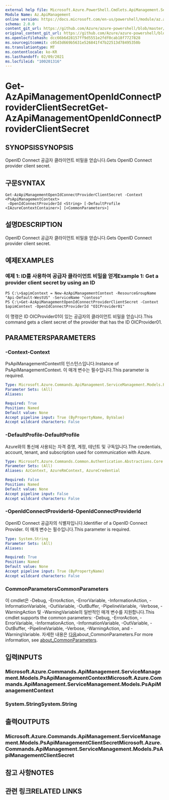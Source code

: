 ```yaml
---
external help file: Microsoft.Azure.PowerShell.Cmdlets.ApiManagement.ServiceManagement.dll-Help.xml
Module Name: Az.ApiManagement
online version: https://docs.microsoft.com/en-us/powershell/module/az.apimanagement/get-azapimanagementopenidconnectproviderclientsecret
schema: 2.0.0
content_git_url: https://github.com/Azure/azure-powershell/blob/master/src/ApiManagement/ApiManagement/help/Get-AzApiManagementOpenIdConnectProviderClientSecret.md
original_content_git_url: https://github.com/Azure/azure-powershell/blob/master/src/ApiManagement/ApiManagement/help/Get-AzApiManagementOpenIdConnectProviderClientSecret.md
ms.openlocfilehash: dcc66b6d28157ff9d5551e2fdf0cab18f7727828
ms.sourcegitcommit: c05d3d669b5631e526841f47b22513d78495350b
ms.translationtype: MT
ms.contentlocale: ko-KR
ms.lasthandoff: 02/09/2021
ms.locfileid: "100201316"
---
```

# <span data-ttu-id="cf75d-101">Get-AzApiManagementOpenIdConnectProviderClientSecret</span><span class="sxs-lookup"><span data-stu-id="cf75d-101">Get-AzApiManagementOpenIdConnectProviderClientSecret</span></span>

## <span data-ttu-id="cf75d-102">SYNOPSIS</span><span class="sxs-lookup"><span data-stu-id="cf75d-102">SYNOPSIS</span></span>
<span data-ttu-id="cf75d-103">OpenID Connect 공급자 클라이언트 비밀을 얻습니다.</span><span class="sxs-lookup"><span data-stu-id="cf75d-103">Gets OpenID Connect provider client secret.</span></span>

## <span data-ttu-id="cf75d-104">구문</span><span class="sxs-lookup"><span data-stu-id="cf75d-104">SYNTAX</span></span>

```
Get-AzApiManagementOpenIdConnectProviderClientSecret -Context <PsApiManagementContext>
 -OpenIdConnectProviderId <String> [-DefaultProfile <IAzureContextContainer>] [<CommonParameters>]
```

## <span data-ttu-id="cf75d-105">설명</span><span class="sxs-lookup"><span data-stu-id="cf75d-105">DESCRIPTION</span></span>
<span data-ttu-id="cf75d-106">OpenID Connect 공급자 클라이언트 비밀을 얻습니다.</span><span class="sxs-lookup"><span data-stu-id="cf75d-106">Gets OpenID Connect provider client secret.</span></span>

## <span data-ttu-id="cf75d-107">예제</span><span class="sxs-lookup"><span data-stu-id="cf75d-107">EXAMPLES</span></span>

### <span data-ttu-id="cf75d-108">예제 1: ID를 사용하여 공급자 클라이언트 비밀을 얻게</span><span class="sxs-lookup"><span data-stu-id="cf75d-108">Example 1: Get a provider client secret by using an ID</span></span>
```
PS C:\>$apimContext = New-AzApiManagementContext -ResourceGroupName "Api-Default-WestUS" -ServiceName "contoso"
PS C:\>Get-AzApiManagementOpenIdConnectProviderClientSecret -Context $apimContext -OpenIdConnectProviderId "OICProvider01"
```

<span data-ttu-id="cf75d-109">이 명령은 ID OICProvider01이 있는 공급자의 클라이언트 비밀을 얻습니다.</span><span class="sxs-lookup"><span data-stu-id="cf75d-109">This command gets a client secret of the provider that has the ID OICProvider01.</span></span>

## <span data-ttu-id="cf75d-110">PARAMETERS</span><span class="sxs-lookup"><span data-stu-id="cf75d-110">PARAMETERS</span></span>

### <span data-ttu-id="cf75d-111">-Context</span><span class="sxs-lookup"><span data-stu-id="cf75d-111">-Context</span></span>
<span data-ttu-id="cf75d-112">PsApiManagementContext의 인스턴스입니다.</span><span class="sxs-lookup"><span data-stu-id="cf75d-112">Instance of PsApiManagementContext.</span></span>
<span data-ttu-id="cf75d-113">이 매개 변수는 필수입니다.</span><span class="sxs-lookup"><span data-stu-id="cf75d-113">This parameter is required.</span></span>

```yaml
Type: Microsoft.Azure.Commands.ApiManagement.ServiceManagement.Models.PsApiManagementContext
Parameter Sets: (All)
Aliases:

Required: True
Position: Named
Default value: None
Accept pipeline input: True (ByPropertyName, ByValue)
Accept wildcard characters: False
```

### <span data-ttu-id="cf75d-114">-DefaultProfile</span><span class="sxs-lookup"><span data-stu-id="cf75d-114">-DefaultProfile</span></span>
<span data-ttu-id="cf75d-115">Azure와의 통신에 사용되는 자격 증명, 계정, 테넌트 및 구독입니다.</span><span class="sxs-lookup"><span data-stu-id="cf75d-115">The credentials, account, tenant, and subscription used for communication with Azure.</span></span>

```yaml
Type: Microsoft.Azure.Commands.Common.Authentication.Abstractions.Core.IAzureContextContainer
Parameter Sets: (All)
Aliases: AzContext, AzureRmContext, AzureCredential

Required: False
Position: Named
Default value: None
Accept pipeline input: False
Accept wildcard characters: False
```

### <span data-ttu-id="cf75d-116">-OpenIdConnectProviderId</span><span class="sxs-lookup"><span data-stu-id="cf75d-116">-OpenIdConnectProviderId</span></span>
<span data-ttu-id="cf75d-117">OpenID Connect 공급자의 식별자입니다.</span><span class="sxs-lookup"><span data-stu-id="cf75d-117">Identifier of a OpenID Connect Provider.</span></span>
<span data-ttu-id="cf75d-118">이 매개 변수는 필수입니다.</span><span class="sxs-lookup"><span data-stu-id="cf75d-118">This parameter is required.</span></span>

```yaml
Type: System.String
Parameter Sets: (All)
Aliases:

Required: True
Position: Named
Default value: None
Accept pipeline input: True (ByPropertyName)
Accept wildcard characters: False
```

### <span data-ttu-id="cf75d-119">CommonParameters</span><span class="sxs-lookup"><span data-stu-id="cf75d-119">CommonParameters</span></span>
<span data-ttu-id="cf75d-120">이 cmdlet은 -Debug, -ErrorAction, -ErrorVariable, -InformationAction, -InformationVariable, -OutVariable, -OutBuffer, -PipelineVariable, -Verbose, -WarningAction 및 -WarningVariable의 일반적인 매개 변수를 지원합니다.</span><span class="sxs-lookup"><span data-stu-id="cf75d-120">This cmdlet supports the common parameters: -Debug, -ErrorAction, -ErrorVariable, -InformationAction, -InformationVariable, -OutVariable, -OutBuffer, -PipelineVariable, -Verbose, -WarningAction, and -WarningVariable.</span></span> <span data-ttu-id="cf75d-121">자세한 내용은 [다음](http://go.microsoft.com/fwlink/?LinkID=113216)about_CommonParameters.</span><span class="sxs-lookup"><span data-stu-id="cf75d-121">For more information, see [about_CommonParameters](http://go.microsoft.com/fwlink/?LinkID=113216).</span></span>

## <span data-ttu-id="cf75d-122">입력</span><span class="sxs-lookup"><span data-stu-id="cf75d-122">INPUTS</span></span>

### <span data-ttu-id="cf75d-123">Microsoft.Azure.Commands.ApiManagement.ServiceManagement.Models.PsApiManagementContext</span><span class="sxs-lookup"><span data-stu-id="cf75d-123">Microsoft.Azure.Commands.ApiManagement.ServiceManagement.Models.PsApiManagementContext</span></span>

### <span data-ttu-id="cf75d-124">System.String</span><span class="sxs-lookup"><span data-stu-id="cf75d-124">System.String</span></span>

## <span data-ttu-id="cf75d-125">출력</span><span class="sxs-lookup"><span data-stu-id="cf75d-125">OUTPUTS</span></span>

### <span data-ttu-id="cf75d-126">Microsoft.Azure.Commands.ApiManagement.ServiceManagement.Models.PsApiManagementClientSecret</span><span class="sxs-lookup"><span data-stu-id="cf75d-126">Microsoft.Azure.Commands.ApiManagement.ServiceManagement.Models.PsApiManagementClientSecret</span></span>

## <span data-ttu-id="cf75d-127">참고 사항</span><span class="sxs-lookup"><span data-stu-id="cf75d-127">NOTES</span></span>

## <span data-ttu-id="cf75d-128">관련 링크</span><span class="sxs-lookup"><span data-stu-id="cf75d-128">RELATED LINKS</span></span>
